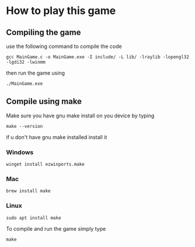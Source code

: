 # How to play this game

## Compiling the game

use the following command to compile the code

```
gcc MainGame.c -o MainGame.exe -I include/ -L lib/ -lraylib -lopengl32 -lgdi32 -lwinmm
```

then run the game using 

```
./MainGame.exe
```

## Compile using make

Make sure you have gnu make install on you device by typing

```
make --version
```
if u don't have gnu make installed install it

### Windows
```
winget install ezwinports.make
```

### Mac
```
brew install make
```

### Linux
```
sudo apt install make
```

To compile and run the game simply type
```
make
```

